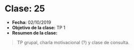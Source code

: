 # Clase: 25
* **Fecha:** 02/10/2019
* **Objetivo de la clase:** TP 1 
* **Resumen de la clase:**
> TP grupal, charla motivacional (?) y clase de consulta.
